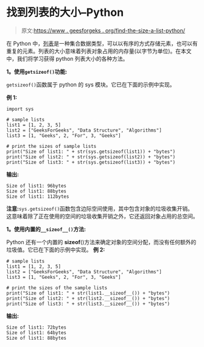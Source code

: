# 找到列表的大小–Python

> 原文:[https://www . geesforgeks . org/find-the-size-a-list-python/](https://www.geeksforgeeks.org/find-the-size-of-a-list-python/)

在 Python 中，[列表](https://www.geeksforgeeks.org/python-list/)是一种集合数据类型，可以以有序的方式存储元素，也可以有重复的元素。列表的大小意味着列表对象占用的内存量(以字节为单位)。在本文中，我们将学习获得 python 列表大小的各种方法。

**1。使用`getsizeof()`功能:**

`getsizeof()`函数属于 python 的 sys 模块。它已在下面的示例中实现。

**例 1:**

```
import sys

# sample lists
list1 = [1, 2, 3, 5]
list2 = ["GeeksForGeeks", "Data Structure", "Algorithms"]
list3 = [1, "Geeks", 2, "For", 3, "Geeks"]

# print the sizes of sample lists
print("Size of list1: " + str(sys.getsizeof(list1)) + "bytes")
print("Size of list2: " + str(sys.getsizeof(list2)) + "bytes")
print("Size of list3: " + str(sys.getsizeof(list3)) + "bytes")
```

**输出:**

```
Size of list1: 96bytes
Size of list1: 88bytes
Size of list1: 112bytes
```

**注意:**`sys.getsizeof()`函数包含边际空间使用，其中包含对象的垃圾收集开销。这意味着除了正在使用的空间的垃圾收集开销之外，它还返回对象占用的总空间。

**1。使用内置的`__sizeof__()`方法:**

Python 还有一个内置的 __sizeof__()方法来确定对象的空间分配，而没有任何额外的垃圾值。它已在下面的示例中实现。
**例 2:**

```
# sample lists
list1 = [1, 2, 3, 5]
list2 = ["GeeksForGeeks", "Data Structure", "Algorithms"]
list3 = [1, "Geeks", 2, "For", 3, "Geeks"]

# print the sizes of the sample lists
print("Size of list1: " + str(list1.__sizeof__()) + "bytes")
print("Size of list2: " + str(list2.__sizeof__()) + "bytes")
print("Size of list3: " + str(list3.__sizeof__()) + "bytes")
```

**输出:**

```
Size of list1: 72bytes
Size of list1: 64bytes
Size of list1: 88bytes
```